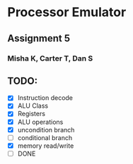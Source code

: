 # Processor Emulator
## Assignment 5
### Misha K, Carter T, Dan S
## TODO:
- [x] Instruction decode
- [x] ALU Class
- [x] Registers
- [x] ALU operations
- [x] uncondition branch 
- [ ] conditional branch
- [x] memory read/write
- [ ] DONE
